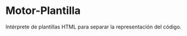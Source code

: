 Motor-Plantilla
===============

Intérprete de plantillas HTML para separar la representación del código.
